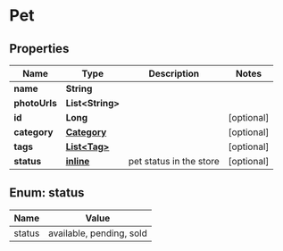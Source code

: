 
# Pet

## Properties
| Name | Type | Description | Notes |
| ------------ | ------------- | ------------- | ------------- |
| **name** | **String** |  |  |
| **photoUrls** | **List&lt;String&gt;** |  |  |
| **id** | **Long** |  |  [optional] |
| **category** | [**Category**](Category.md) |  |  [optional] |
| **tags** | [**List&lt;Tag&gt;**](Tag.md) |  |  [optional] |
| **status** | [**inline**](#Status) | pet status in the store |  [optional] |


<a id="Status"></a>
## Enum: status
| Name | Value |
| ---- | ----- |
| status | available, pending, sold |



